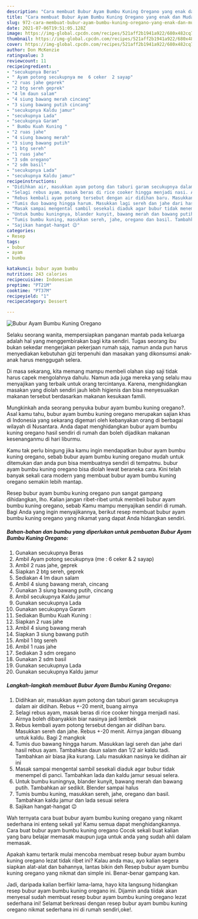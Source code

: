 ```yaml
---
description: "Cara membuat Bubur Ayam Bumbu Kuning Oregano yang enak dan Mudah Dibuat"
title: "Cara membuat Bubur Ayam Bumbu Kuning Oregano yang enak dan Mudah Dibuat"
slug: 972-cara-membuat-bubur-ayam-bumbu-kuning-oregano-yang-enak-dan-mudah-dibuat
date: 2021-07-06T19:51:05.128Z
image: https://img-global.cpcdn.com/recipes/521aff2b1941a922/680x482cq70/bubur-ayam-bumbu-kuning-oregano-foto-resep-utama.jpg
thumbnail: https://img-global.cpcdn.com/recipes/521aff2b1941a922/680x482cq70/bubur-ayam-bumbu-kuning-oregano-foto-resep-utama.jpg
cover: https://img-global.cpcdn.com/recipes/521aff2b1941a922/680x482cq70/bubur-ayam-bumbu-kuning-oregano-foto-resep-utama.jpg
author: Don McKenzie
ratingvalue: 3
reviewcount: 11
recipeingredient:
- "secukupnya Beras"
- " Ayam potong secukupnya me  6 ceker  2 sayap"
- "2 ruas jahe geprek"
- "2 btg sereh geprek"
- "4 lm daun salam"
- "4 siung bawang merah cincang"
- "3 siung bawang putih cincang"
- "secukupnya Kaldu jamur"
- "secukupnya Lada"
- "secukupnya Garam"
- " Bumbu Kuah Kuning "
- "2 ruas jahe"
- "4 siung bawang merah"
- "3 siung bawang putih"
- "1 btg sereh"
- "1 ruas jahe"
- "3 sdm oregano"
- "2 sdm basil"
- "secukupnya Lada"
- "secukupnya Kaldu jamur"
recipeinstructions:
- "Didihkan air, masukkan ayam potong dan taburi garam secukupnya dalam air didihan. Rebus +-20 menit, buang airnya"
- "Selagi rebus ayam, masak beras di rice cooker hingga menjadi nasi. Airnya boleh dibanyakkin biar nasinya jadi lembek"
- "Rebus kembali ayam potong tersebut dengan air didihan baru. Masukkan sereh dan jahe. Rebus +-20 menit. Airnya jangan dibuang untuk kaldu. Bagi 2 mangkok"
- "Tumis duo bawang hingga harum. Masukkan lagi sereh dan jahe dari hasil rebus ayam. Tambahkan daun salam dan 1/2 air kaldu tadi. Tambahkan air biasa jika kurang. Lalu masukkan nasinya ke didihan air ini"
- "Masak sampai mengental sambil sesekali diaduk agar bubur tidak menempel di panci. Tambahkan lada dan kaldu jamur sesuai selera."
- "Untuk bumbu kuningnya, blander kunyit, bawang merah dan bawang putih. Tambahkan air sedikit. Blender sampai halus"
- "Tumis bumbu kuning, masukkan sereh, jahe, oregano dan basil. Tambahkan kaldu jamur dan lada sesuai selera"
- "Sajikan hangat-hangat 😉"
categories:
- Resep
tags:
- bubur
- ayam
- bumbu

katakunci: bubur ayam bumbu 
nutrition: 243 calories
recipecuisine: Indonesian
preptime: "PT21M"
cooktime: "PT37M"
recipeyield: "1"
recipecategory: Dessert

---
```



![Bubur Ayam Bumbu Kuning Oregano](https://img-global.cpcdn.com/recipes/521aff2b1941a922/680x482cq70/bubur-ayam-bumbu-kuning-oregano-foto-resep-utama.jpg)

Selaku seorang wanita, mempersiapkan panganan mantab pada keluarga adalah hal yang menggembirakan bagi kita sendiri. Tugas seorang ibu bukan sekedar mengerjakan pekerjaan rumah saja, namun anda pun harus menyediakan kebutuhan gizi terpenuhi dan masakan yang dikonsumsi anak-anak harus menggugah selera.

Di masa  sekarang, kita memang mampu membeli olahan siap saji tidak harus capek mengolahnya dahulu. Namun ada juga mereka yang selalu mau menyajikan yang terbaik untuk orang tercintanya. Karena, menghidangkan masakan yang diolah sendiri jauh lebih higienis dan bisa menyesuaikan makanan tersebut berdasarkan makanan kesukaan famili. 



Mungkinkah anda seorang penyuka bubur ayam bumbu kuning oregano?. Asal kamu tahu, bubur ayam bumbu kuning oregano merupakan sajian khas di Indonesia yang sekarang digemari oleh kebanyakan orang di berbagai wilayah di Nusantara. Anda dapat menghidangkan bubur ayam bumbu kuning oregano hasil sendiri di rumah dan boleh dijadikan makanan kesenanganmu di hari liburmu.

Kamu tak perlu bingung jika kamu ingin mendapatkan bubur ayam bumbu kuning oregano, sebab bubur ayam bumbu kuning oregano mudah untuk ditemukan dan anda pun bisa membuatnya sendiri di tempatmu. bubur ayam bumbu kuning oregano bisa diolah lewat beraneka cara. Kini telah banyak sekali cara modern yang membuat bubur ayam bumbu kuning oregano semakin lebih mantap.

Resep bubur ayam bumbu kuning oregano pun sangat gampang dihidangkan, lho. Kalian jangan ribet-ribet untuk membeli bubur ayam bumbu kuning oregano, sebab Kamu mampu menyajikan sendiri di rumah. Bagi Anda yang ingin menyajikannya, berikut resep membuat bubur ayam bumbu kuning oregano yang nikamat yang dapat Anda hidangkan sendiri.

<!--inarticleads1-->

##### Bahan-bahan dan bumbu yang diperlukan untuk pembuatan Bubur Ayam Bumbu Kuning Oregano:

1. Gunakan secukupnya Beras
1. Ambil  Ayam potong secukupnya (me : 6 ceker &amp; 2 sayap)
1. Ambil 2 ruas jahe, geprek
1. Siapkan 2 btg sereh, geprek
1. Sediakan 4 lm daun salam
1. Ambil 4 siung bawang merah, cincang
1. Gunakan 3 siung bawang putih, cincang
1. Ambil secukupnya Kaldu jamur
1. Gunakan secukupnya Lada
1. Gunakan secukupnya Garam
1. Sediakan  Bumbu Kuah Kuning :
1. Siapkan 2 ruas jahe
1. Ambil 4 siung bawang merah
1. Siapkan 3 siung bawang putih
1. Ambil 1 btg sereh
1. Ambil 1 ruas jahe
1. Sediakan 3 sdm oregano
1. Gunakan 2 sdm basil
1. Gunakan secukupnya Lada
1. Gunakan secukupnya Kaldu jamur




<!--inarticleads2-->

##### Langkah-langkah membuat Bubur Ayam Bumbu Kuning Oregano:

1. Didihkan air, masukkan ayam potong dan taburi garam secukupnya dalam air didihan. Rebus +-20 menit, buang airnya
1. Selagi rebus ayam, masak beras di rice cooker hingga menjadi nasi. Airnya boleh dibanyakkin biar nasinya jadi lembek
1. Rebus kembali ayam potong tersebut dengan air didihan baru. Masukkan sereh dan jahe. Rebus +-20 menit. Airnya jangan dibuang untuk kaldu. Bagi 2 mangkok
1. Tumis duo bawang hingga harum. Masukkan lagi sereh dan jahe dari hasil rebus ayam. Tambahkan daun salam dan 1/2 air kaldu tadi. Tambahkan air biasa jika kurang. Lalu masukkan nasinya ke didihan air ini
1. Masak sampai mengental sambil sesekali diaduk agar bubur tidak menempel di panci. Tambahkan lada dan kaldu jamur sesuai selera.
1. Untuk bumbu kuningnya, blander kunyit, bawang merah dan bawang putih. Tambahkan air sedikit. Blender sampai halus
1. Tumis bumbu kuning, masukkan sereh, jahe, oregano dan basil. Tambahkan kaldu jamur dan lada sesuai selera
1. Sajikan hangat-hangat 😉




Wah ternyata cara buat bubur ayam bumbu kuning oregano yang nikamt sederhana ini enteng sekali ya! Kamu semua dapat menghidangkannya. Cara buat bubur ayam bumbu kuning oregano Cocok sekali buat kalian yang baru belajar memasak maupun juga untuk anda yang sudah ahli dalam memasak.

Apakah kamu tertarik mulai mencoba membuat resep bubur ayam bumbu kuning oregano lezat tidak ribet ini? Kalau anda mau, ayo kalian segera siapkan alat-alat dan bahannya, lantas bikin deh Resep bubur ayam bumbu kuning oregano yang nikmat dan simple ini. Benar-benar gampang kan. 

Jadi, daripada kalian berfikir lama-lama, hayo kita langsung hidangkan resep bubur ayam bumbu kuning oregano ini. Dijamin anda tiidak akan menyesal sudah membuat resep bubur ayam bumbu kuning oregano lezat sederhana ini! Selamat berkreasi dengan resep bubur ayam bumbu kuning oregano nikmat sederhana ini di rumah sendiri,oke!.


